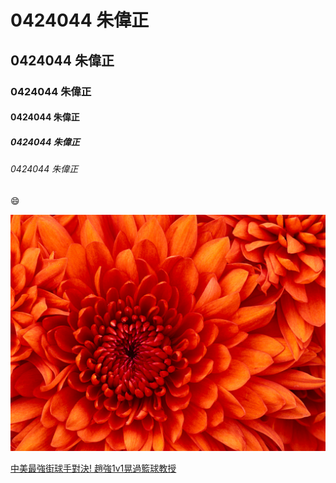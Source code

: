 # 0424044 朱偉正
## 0424044 朱偉正
### 0424044 朱偉正
#### 0424044 朱偉正
##### 0424044 朱偉正
###### 0424044 朱偉正

:smile:

![](Chrysanthemum.jpg "挖哩")

[中美最強街球手對決! 趙強1v1晃過籃球教授](https://www.youtube.com/watch?v=I1VfPC3nM98)
